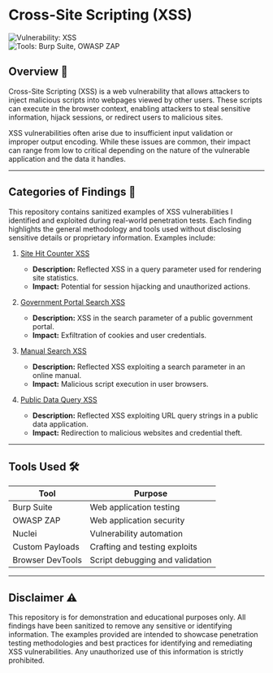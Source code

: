 # Cross-Site Scripting (XSS)

![Vulnerability: XSS](https://img.shields.io/badge/vulnerability-XSS-critical-red)  
![Tools: Burp Suite, OWASP ZAP](https://img.shields.io/badge/tools-Burp%20Suite%2C%20OWASP%20ZAP-blue)


## Overview 📖
Cross-Site Scripting (XSS) is a web vulnerability that allows attackers to inject malicious scripts into webpages viewed by other users. These scripts can execute in the browser context, enabling attackers to steal sensitive information, hijack sessions, or redirect users to malicious sites.

XSS vulnerabilities often arise due to insufficient input validation or improper output encoding. While these issues are common, their impact can range from low to critical depending on the nature of the vulnerable application and the data it handles.

---

## Categories of Findings 📂
This repository contains sanitized examples of XSS vulnerabilities I identified and exploited during real-world penetration tests. Each finding highlights the general methodology and tools used without disclosing sensitive details or proprietary information. Examples include:

1. [Site Hit Counter XSS](./Site_Hit_Counter_XSS.md)  
   - **Description:** Reflected XSS in a query parameter used for rendering site statistics.
   - **Impact:** Potential for session hijacking and unauthorized actions.

2. [Government Portal Search XSS](./Government_Portal_Search_XSS.md)  
   - **Description:** XSS in the search parameter of a public government portal.
   - **Impact:** Exfiltration of cookies and user credentials.

3. [Manual Search XSS](./Manual_Search_XSS.md)  
   - **Description:** Reflected XSS exploiting a search parameter in an online manual.
   - **Impact:** Malicious script execution in user browsers.

4. [Public Data Query XSS](./Public_Data_Query_XSS.md)  
   - **Description:** Reflected XSS exploiting URL query strings in a public data application.
   - **Impact:** Redirection to malicious websites and credential theft.

---

## Tools Used 🛠️
| Tool            | Purpose                        |
|-----------------|--------------------------------|
| Burp Suite      | Web application testing       |
| OWASP ZAP       | Web application security      |
| Nuclei          | Vulnerability automation      |
| Custom Payloads | Crafting and testing exploits |
| Browser DevTools| Script debugging and validation|

---

## Disclaimer ⚠️
This repository is for demonstration and educational purposes only. All findings have been sanitized to remove any sensitive or identifying information. The examples provided are intended to showcase penetration testing methodologies and best practices for identifying and remediating XSS vulnerabilities. Any unauthorized use of this information is strictly prohibited.
